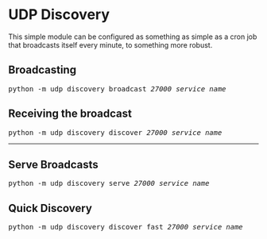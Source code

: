 # UDP Discovery

This simple module can be configured as something as simple as a cron job that broadcasts itself every minute, to something more robust.

## Broadcasting

<pre>
python -m udp_discovery broadcast <em>27000 service_name</em>
</pre>

## Receiving the broadcast

<pre>
python -m udp_discovery discover <em>27000 service_name</em>
</pre>

---

## Serve Broadcasts

<pre>
python -m udp_discovery serve <em>27000 service_name</em>
</pre>

## Quick Discovery

<pre>
python -m udp_discovery discover_fast <em>27000 service_name</em>
</pre>

